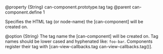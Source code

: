 @property {String} can-component.prototype.tag tag
@parent can-component.define 1

Specifies the HTML tag (or node-name) the [can-component] will be created on.

@option {String} The tag name the [can-component]
will be created on. Tag names should be lower cased and
hyphenated like: `foo-bar`. Components register their
tag with [can-view-callbacks.tag can-view-callbacks.tag()].  

